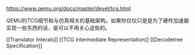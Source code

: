 https://www.qemu.org/docs/master/devel/tcg.html

QEMU的TCG细节和与仿真相关的基础架构。如果你仅仅只是是为了硬件加速器实现一些东西的话，是可以不用关心这些的。

[[Translator Interals]]
[[TCG Intermediate Representation]]
[[Decodetree Specification]]